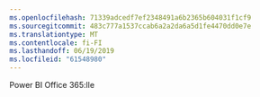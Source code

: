 ```yaml
---
ms.openlocfilehash: 71339adcedf7ef2348491a6b2365b604031f1cf9
ms.sourcegitcommit: 483c777a1537ccab6a2a2da6a5d1fe4470dd0e7e
ms.translationtype: MT
ms.contentlocale: fi-FI
ms.lasthandoff: 06/19/2019
ms.locfileid: "61548980"
---
```

Power BI Office 365:lle